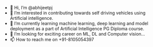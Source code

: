 - 👋 Hi, I’m @abhijeetpj
- 👀 I’m interested in contributing towards self driving vehicles using Artificial intelligence.
- 🌱 I’m currently learning machine learning, deep learning and model deployment as a part of Artificial Intelligence PG Diploma course.
- 💞️ I’m looking for exciting career  on ML, DL and Computer vision...
- 📫 How to reach me on +91-8105054397

<!---
abhijeetpj/abhijeetpj is a ✨ special ✨ repository because its `README.md` (this file) appears on your GitHub profile.
You can click the Preview link to take a look at your changes.
--->
